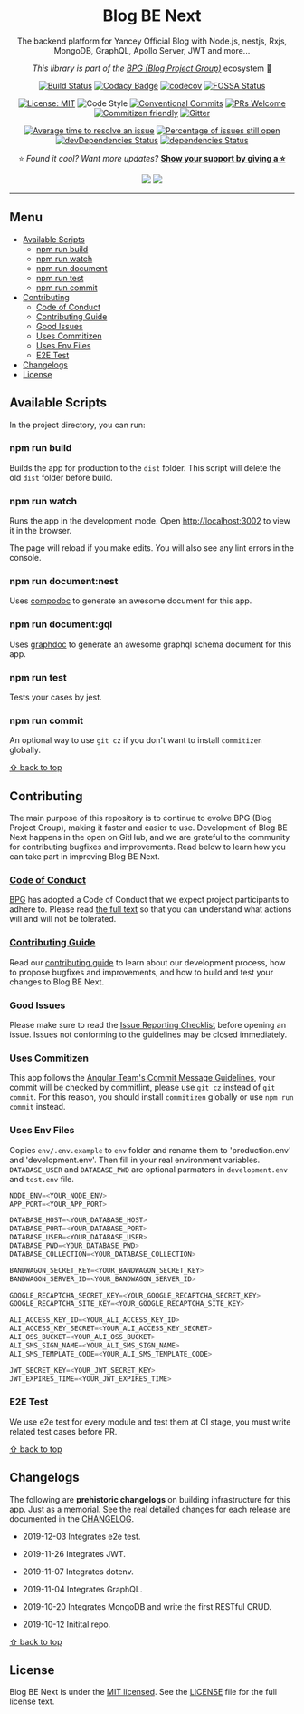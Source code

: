 <div align="center">

# Blog BE Next

The backend platform for Yancey Official Blog with Node.js, nestjs, Rxjs, MongoDB, GraphQL, Apollo Server, JWT and more...

_This library is part of the [BPG (Blog Project Group)](https://github.com/Yancey-Blog)_ ecosystem 📖

[![Build Status](https://travis-ci.com/Yancey-Blog/blog-be-next.svg?branch=master)](https://travis-ci.com/Yancey-Blog/blog-be-next)
[![Codacy Badge](https://api.codacy.com/project/badge/Grade/899c1498056d402284353047fcde0632)](https://www.codacy.com/manual/YanceyOfficial/blog-be-next?utm_source=github.com&utm_medium=referral&utm_content=Yancey-Blog/blog-be-next&utm_campaign=Badge_Grade)
[![codecov](https://codecov.io/gh/Yancey-Blog/blog-be-next/branch/master/graph/badge.svg)](https://codecov.io/gh/Yancey-Blog/blog-be-next)
[![FOSSA Status](https://app.fossa.com/api/projects/git%2Bgithub.com%2FYancey-Blog%2Fblog-be-next.svg?type=shield)](https://app.fossa.com/projects/git%2Bgithub.com%2FYancey-Blog%2Fblog-be-next?ref=badge_shield)

[![License: MIT](https://img.shields.io/badge/License-MIT-green.svg)](https://opensource.org/licenses/MIT)
![Code Style](https://camo.githubusercontent.com/c83b8df34339bd302b7fd3fbb631f99ba25f87f8/68747470733a2f2f696d672e736869656c64732e696f2f62616467652f636f64655f7374796c652d70726574746965722d6666363962342e737667)
[![Conventional Commits](https://img.shields.io/badge/Conventional%20Commits-0.13.0-blue.svg)](https://conventionalcommits.org)
[![PRs Welcome](https://img.shields.io/badge/PRs-welcome-green.svg)](https://github.com/Yancey-Blog/blog-be-next/pulls)
[![Commitizen friendly](https://img.shields.io/badge/commitizen-friendly-brightgreen.svg)](http://commitizen.github.io/cz-cli/)
[![Gitter](https://badges.gitter.im/yancey-official/community.svg)](https://gitter.im/yancey-official/community?utm_source=badge&utm_medium=badge&utm_campaign=pr-badge)

[![Average time to resolve an issue](http://isitmaintained.com/badge/resolution/Yancey-Blog/blog-be-next.svg)](http://isitmaintained.com/project/Yancey-Blog/blog-be-next 'Average time to resolve an issue')
[![Percentage of issues still open](http://isitmaintained.com/badge/open/Yancey-Blog/blog-be-next.svg)](http://isitmaintained.com/project/Yancey-Blog/blog-be-next 'Percentage of issues still open')
[![devDependencies Status](https://david-dm.org/Yancey-Blog/blog-be-next/dev-status.svg)](https://david-dm.org/Yancey-Blog/blog-be-next?type=dev)
[![dependencies Status](https://david-dm.org/Yancey-Blog/blog-be-next/status.svg)](https://david-dm.org/Yancey-Blog/blog-be-next)

⭐️ _Found it cool? Want more updates?_ [**Show your support by giving a ⭐️**](https://github.com/Yancey-Blog/blog-be-next/stargazers)

<a href="https://www.paypal.me/yanceyleo" target="_blank"><img src="https://img.shields.io/badge/Donate-PayPal-ff3f59.svg"/></a>
<a href="https://twitter.com/YanceyOfficial" target="_blank"><img src="https://img.shields.io/twitter/follow/YanceyOfficial.svg?style=social&label=Follow"></a>
</a>

</div>

---

## Menu

<!-- START doctoc generated TOC please keep comment here to allow auto update -->
<!-- DON'T EDIT THIS SECTION, INSTEAD RE-RUN doctoc TO UPDATE -->

- [Available Scripts](#available-scripts)
  - [npm run build](#npm-run-build)
  - [npm run watch](#npm-run-watch)
  - [npm run document](#npm-run-document)
  - [npm run test](#npm-run-test)
  - [npm run commit](#npm-run-commit)
- [Contributing](#contributing)
  - [Code of Conduct](#code-of-conduct)
  - [Contributing Guide](#contributing-guide)
  - [Good Issues](#good-issues)
  - [Uses Commitizen](#uses-commitizen)
  - [Uses Env Files](#uses-env-files)
  - [E2E Test](#e2e-test)
- [Changelogs](#changelogs)
- [License](#license)

<!-- END doctoc generated TOC please keep comment here to allow auto update -->

## Available Scripts

In the project directory, you can run:

### npm run build

Builds the app for production to the `dist` folder.
This script will delete the old `dist` folder before build.

### npm run watch

Runs the app in the development mode.
Open [http://localhost:3002](http://localhost:3002) to view it in the browser.

The page will reload if you make edits.
You will also see any lint errors in the console.

### npm run document:nest

Uses [compodoc](https://github.com/compodoc/compodoc) to generate an awesome document for this app.

### npm run document:gql

Uses [graphdoc](https://github.com/2fd/graphdoc) to generate an awesome graphql schema document for this app.

### npm run test

Tests your cases by jest.

### npm run commit

An optional way to use `git cz` if you don't want to install `commitizen` globally.

[⇧ back to top](#Menu)

## Contributing

The main purpose of this repository is to continue to evolve BPG (Blog Project Group), making it faster and easier to use. Development of Blog BE Next happens in the open on GitHub, and we are grateful to the community for contributing bugfixes and improvements. Read below to learn how you can take part in improving Blog BE Next.

### [Code of Conduct](./CODE_OF_CONDUCT.md)

[BPG](https://github.com/Yancey-Blog) has adopted a Code of Conduct that we expect project participants to adhere to. Please read [the full text](./CODE_OF_CONDUCT.md) so that you can understand what actions will and will not be tolerated.

### [Contributing Guide](./CONTRIBUTING.md)

Read our [contributing guide](./CONTRIBUTING.md) to learn about our development process, how to propose bugfixes and improvements, and how to build and test your changes to Blog BE Next.

### Good Issues

Please make sure to read the [Issue Reporting Checklist](./.github/ISSUE_TEMPLATE/bug_report.md) before opening an issue. Issues not conforming to the guidelines may be closed immediately.

### Uses Commitizen

This app follows the [Angular Team's Commit Message Guidelines](https://github.com/angular/angular/blob/master/CONTRIBUTING.md#commit), your commit will be checked by commitlint, please use `git cz` instead of `git commit`. For this reason, you should install `commitizen` globally or use `npm run commit` instead.

### Uses Env Files

Copies `env/.env.example` to `env` folder and rename them to 'production.env' and 'development.env'. Then fill in your real environment variables. `DATABASE_USER` and `DATABASE_PWD` are optional parmaters in `development.env` and `test.env` file.

```ts
NODE_ENV=<YOUR_NODE_ENV>
APP_PORT=<YOUR_APP_PORT>

DATABASE_HOST=<YOUR_DATABASE_HOST>
DATABASE_PORT=<YOUR_DATABASE_PORT>
DATABASE_USER=<YOUR_DATABASE_USER>
DATABASE_PWD=<YOUR_DATABASE_PWD>
DATABASE_COLLECTION=<YOUR_DATABASE_COLLECTION>

BANDWAGON_SECRET_KEY=<YOUR_BANDWAGON_SECRET_KEY>
BANDWAGON_SERVER_ID=<YOUR_BANDWAGON_SERVER_ID>

GOOGLE_RECAPTCHA_SECRET_KEY=<YOUR_GOOGLE_RECAPTCHA_SECRET_KEY>
GOOGLE_RECAPTCHA_SITE_KEY=<YOUR_GOOGLE_RECAPTCHA_SITE_KEY>

ALI_ACCESS_KEY_ID=<YOUR_ALI_ACCESS_KEY_ID>
ALI_ACCESS_KEY_SECRET=<YOUR_ALI_ACCESS_KEY_SECRET>
ALI_OSS_BUCKET=<YOUR_ALI_OSS_BUCKET>
ALI_SMS_SIGN_NAME=<YOUR_ALI_SMS_SIGN_NAME>
ALI_SMS_TEMPLATE_CODE=<YOUR_ALI_SMS_TEMPLATE_CODE>

JWT_SECRET_KEY=<YOUR_JWT_SECRET_KEY>
JWT_EXPIRES_TIME=<YOUR_JWT_EXPIRES_TIME>
```

### E2E Test

We use e2e test for every module and test them at CI stage, you must write related test cases before PR.

[⇧ back to top](#Menu)

## Changelogs

The following are **prehistoric changelogs** on building infrastructure for this app. Just as a memorial. See the real detailed changes for each release are documented in the [CHANGELOG](./CHANGELOG.md).

- 2019-12-03 Integrates e2e test.

- 2019-11-26 Integrates JWT.

- 2019-11-07 Integrates dotenv.

- 2019-11-04 Integrates GraphQL.

- 2019-10-20 Integrates MongoDB and write the first RESTful CRUD.

- 2019-10-12 Initital repo.

[⇧ back to top](#Menu)

## License

Blog BE Next is under the [MIT licensed](https://opensource.org/licenses/MIT). See the [LICENSE](./LICENSE) file for the full license text.
